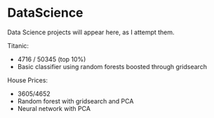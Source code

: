 # DataScience
Data Science projects will appear here, as I attempt them.

Titanic:
- 4716 / 50345 (top 10%)
- Basic classifier using random forests boosted through gridsearch

House Prices:
- 3605/4652
- Random forest with gridsearch and PCA
- Neural network with PCA
